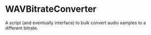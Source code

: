 # WAVBitrateConverter
A script (and eventually interface) to bulk convert audio samples to a different bitrate.
